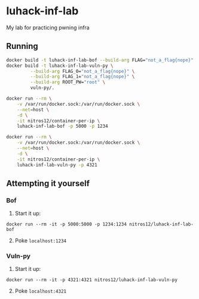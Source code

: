 # luhack-inf-lab
My lab for practicing pwning infra

## Running

```sh
docker build -t luhack-inf-lab-bof --build-arg FLAG="not_a_flag{nope}" bof/.
docker build -t luhack-inf-lab-vuln-py \
         --build-arg FLAG_0="not_a_flag{nope}" \
         --build-arg FLAG_1="not_a_flag{nope}" \
         --build-arg ROOT_PW="root" \
         vuln-py/.

docker run --rm \
    -v /var/run/docker.sock:/var/run/docker.sock \
    --net=host \
    -d \
    -it nitros12/container-per-ip \
    luhack-inf-lab-bof -p 5000 -p 1234

docker run --rm \
    -v /var/run/docker.sock:/var/run/docker.sock \
    --net=host \
    -d \
    -it nitros12/container-per-ip \
    luhack-inf-lab-vuln-py -p 4321
```

## Attempting it yourself

### Bof

1. Start it up:
```
docker run --rm -it -p 5000:5000 -p 1234:1234 nitros12/luhack-inf-lab-bof
```

2. Poke `localhost:1234`


### Vuln-py

1. Start it up:
```
docker run --rm -it -p 4321:4321 nitros12/luhack-inf-lab-vuln-py
```

2. Poke `localhost:4321`
